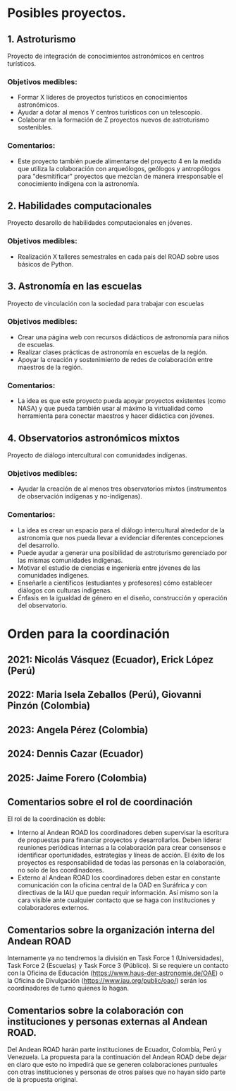 # Posibles proyectos.

## 1. Astroturismo   
  Proyecto de integración de conocimientos astronómicos en centros turísticos.
  ### Objetivos medibles:
  - Formar X líderes de proyectos turísticos en conocimientos astronómicos.
  - Ayudar a dotar al menos Y centros turísticos con un telescopio.
  - Colaborar en la formación de Z proyectos nuevos de astroturismo sostenibles.
  ### Comentarios:
  - Este proyecto también puede alimentarse del proyecto 4 en la medida que 
  utiliza la colaboración con arqueólogos, geólogos y antropólogos para "desmitificar" proyectos 
  que mezclan de manera irresponsable el conocimiento indígena con la astronomía.

## 2. Habilidades computacionales    
   Proyecto desarollo de habilidades computacionales en jóvenes.
   ### Objetivos medibles:
   - Realización X talleres semestrales en cada país del ROAD sobre usos básicos de Python.

## 3. Astronomía en las escuelas
    
   Proyecto de vinculación con la sociedad para trabajar con escuelas
   ### Objetivos medibles:
   - Crear una página web con recursos didácticos de astronomía para niños de escuelas.
   - Realizar clases prácticas de astronomía en escuelas de la región.
   - Apoyar la creación y sostenimiento de redes de colaboración entre maestros de la región.
   
   ### Comentarios:  
   - La idea es que este proyecto pueda apoyar proyectos existentes (como NASA) y que pueda
   también usar al máximo la virtualidad como herramienta para conectar maestros y hacer didáctica con jóvenes.

## 4. Observatorios astronómicos mixtos   
  Proyecto de diálogo intercultural con comunidades indígenas.
  ### Objetivos medibles:
   - Ayudar la creación de al menos tres observatorios mixtos (instrumentos de observación indígenas y no-indígenas).
 
  ### Comentarios:
   - La idea es crear un espacio para el diálogo intercultural alrededor de la astronomía que nos pueda llevar a evidenciar diferentes concepciones del desarrollo.
   - Puede ayudar a generar una posibilidad de astroturismo gerenciado por las mismas comunidades indígenas.
   - Motivar el estudio de ciencias e ingeniería entre jóvenes de las comunidades indígenes.
   - Enseñarle a científicos (estudiantes y profesores) cómo establecer diálogos con culturas indígenas.
   - Énfasis en la igualdad de género en el diseño, construcción y operación del observatorio.

# Orden para la coordinación

## 2021: Nicolás Vásquez (Ecuador), Erick López (Perú)

## 2022: Maria Isela Zeballos (Perú), Giovanni Pinzón (Colombia)

## 2023: Angela Pérez (Colombia)

## 2024: Dennis Cazar (Ecuador)

## 2025: Jaime Forero (Colombia)

## Comentarios sobre el rol de coordinación
  
   El rol de la coordinación es doble: 
   
   * Interno al Andean ROAD los coordinadores deben supervisar la escritura de propuestas para financiar proyectos y desarrollarlos.
   Deben liderar reuniones periódicas internas a la colaboración para crear consensos e identificar oportunidades, estrategias y líneas de acción.
   El éxito de los proyectos es responsabilidad de todas las personas en la colaboración, no solo de los coordinadores.
   * Externo al Andean ROAD los coordinadores deben estar en constante comunicación con la oficina central de la OAD en Suráfrica y con directivas de la IAU que puedan requir información. Así mismo son la cara visible ante cualquier contacto que se haga con instituciones y colaboradores externos.
   
## Comentarios sobre la organización interna del Andean ROAD

   Internamente ya no tendremos la división en Task Force 1 (Universidades), Task Force 2 (Escuelas) y Task Force 3 (Público).
   Si se requiere un contacto con la Oficina de Educación (https://www.haus-der-astronomie.de/OAE) o la Oficina de Divulgación (https://www.iau.org/public/oao/) serán los coordinadores de turno quienes lo hagan.
   
## Comentarios sobre la colaboración con instituciones y personas externas al Andean ROAD.

   Del Andean ROAD harán parte instituciones de Ecuador, Colombia, Perú y Venezuela. 
   La propuesta para la continuación del Andean ROAD debe dejar en claro que esto no impedirá que se generen colaboraciones puntuales con otras instituciones y personas de otros países que no hayan sido parte de la propuesta original.

